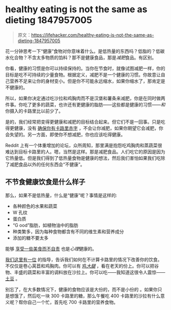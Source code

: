 # healthy eating is not the same as dieting 1847957005

> 原文：<https://lifehacker.com/healthy-eating-is-not-the-same-as-dieting-1847957005>

花一分钟思考一下“健康”食物对你意味着什么。是低热量的东西吗？低脂的？低碳水化合物？不含太多物质的馅料？那不是健康食品，那是*减肥*食品。有区别。

你看，健康的习惯是你可以持续保持的。当你在节食时，就像试图减肥一样，你的目标是吃不可持续的少量食物。根据定义，减肥不是一个健康的习惯。你故意让自己营养不足来让你的身材变小。但是你不可能永远缩水，如果你缩水了，那肯定是不健康的。



所以，如果你决定通过吃沙拉和鸡胸肉而不是汉堡和薯条来减肥，你是在同时做两件事。你吃了更多的蔬菜，也许还有更健康的脂肪——这些都是健康的习惯——*和*你摄入的卡路里比以前少了。

是的，我们经常把变得更健康和减肥的目标结合起来。但它们不是一回事。只是吃得更健康，没有 [确保你有卡路里赤字](https://lifehacker.com/how-to-lose-weight-without-buying-into-any-more-diet-bu-1847818364) ，不会让你减肥，如果你期望它会减肥，你会失望的。另一方面，即使你不想减肥，你也应该吃得健康。

Reddit 上有一个体重增加的论坛，众所周知，那里满是抱怨吃鸡胸肉和蒸蔬菜很难达到目标卡路里的人。嗯，当然是这样。那是减肥食品。人们吃它的原因是因为它热量低。但是我们得到了低热量食物是健康的想法，然后我们害怕如果我们吃除了减肥食品以外的任何东西会“不健康”。

## 不节食健康饮食是什么样子

那么，如果不是低热量，什么是“健康”呢？事情是这样的:



*   各种颜色的水果和蔬菜
*   W 孔纹
*   蛋白质
*   “G ood”脂肪，如植物油中的脂肪
*   种类繁多，因为每种食物都含有不同的维生素和营养成分
*   添加的糖不要太多

能够 [享受一些美食而不自责](https://lifehacker.com/cheat-days-clean-eating-and-other-food-related-ph-1847957142) 也是*心理*健康的。

[我们这里有一位](https://lifehacker.com/how-to-eat-healthier-without-tracking-calories-1847759847) 的指导，告诉我们如何在不计算卡路里的情况下改善你的饮食。不仅仅是卷心莴苣和鸡胸肉。你可以有 [鸡*大腿*](https://lifehacker.com/bone-in-skin-on-thighs-are-the-easiest-chicken-for-beg-1846731562) ，看在老天的份上。你可以把谷物、丰盛的蔬菜和丰富的调料放在沙拉上。你可以吃——我知道这很令人震惊——[土豆](https://gizmodo.com/6-unhealthy-foods-that-are-actually-fine-1847937366) 。

别忘了，在大多数情况下，健康的食物应该是大份的，而不是小份的 。如果你只是想饿了，然后吃一块 300 卡路里的糖，那么午餐吃 400 卡路里的沙拉有什么意义呢？帮你自己一个忙，首先吃 700 卡路里的营养食物。